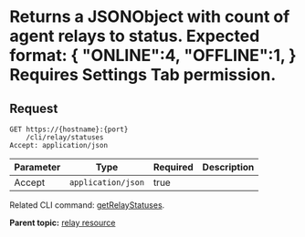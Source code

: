 # Returns a JSONObject with count of agent relays to status. Expected format: \{ "ONLINE":4, "OFFLINE":1, \} Requires Settings Tab permission.

## Request

```
GET https://{hostname}:{port}
    /cli/relay/statuses
Accept: application/json

```

|Parameter|Type|Required|Description|
|---------|----|--------|-----------|
|Accept|`application/json`|true| |

Related CLI command: [getRelayStatuses](udclient_getrelaystatuses.md).

**Parent topic:** [relay resource](../../com.udeploy.api.doc/topics/rest_cli_relay.md)


